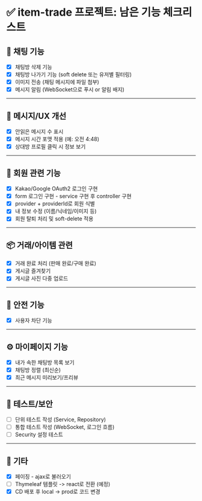 # ✅ item-trade 프로젝트: 남은 기능 체크리스트

## 🔄 채팅 기능

- [x] 채팅방 삭제 기능
- [x] 채팅방 나가기 기능 (soft delete 또는 유저별 필터링)
- [x] 이미지 전송 (채팅 메시지에 파일 첨부)
- [x] 메시지 알림 (WebSocket으로 푸시 or 알림 배지)

---

## 💬 메시지/UX 개선

- [x] 안읽은 메시지 수 표시
- [x] 메시지 시간 포맷 적용 (예: 오전 4:48)
- [x] 상대방 프로필 클릭 시 정보 보기

---

## 🔐 회원 관련 기능

- [x] Kakao/Google OAuth2 로그인 구현
- [x] form 로그인 구현 - service 구현 후 controller 구현
- [x] provider + providerId로 회원 식별
- [x] 내 정보 수정 (이름/닉네임/이미지 등)
- [x] 회원 탈퇴 처리 및 soft-delete 적용

---

## 📦 거래/아이템 관련

- [x] 거래 완료 처리 (판매 완료/구매 완료)
- [x] 게시글 즐겨찾기
- [x] 게시글 사진 다중 업로드

---

## 🚨 안전 기능

- [x] 사용자 차단 기능

---

## ⚙️ 마이페이지 기능

- [x] 내가 속한 채팅방 목록 보기
- [x] 채팅방 정렬 (최신순)
- [x] 최근 메시지 미리보기/프리뷰

---

## 🧪 테스트/보안

- [ ] 단위 테스트 작성 (Service, Repository)
- [ ] 통합 테스트 작성 (WebSocket, 로그인 흐름)
- [ ] Security 설정 테스트

---

## 📁 기타

- [x] 페이징 - ajax로 불러오기
- [ ] Thymeleaf 템플릿 -> react로 전환 (예정)
- [x] CD 배포 후 local -> prod로 코드 변경
